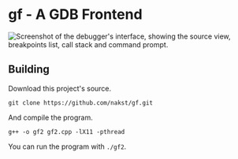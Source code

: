 # **gf** - A GDB Frontend

![Screenshot of the debugger's interface, showing the source view, breakpoints list, call stack and command prompt.](https://cdn.discordapp.com/attachments/462643277321994245/795277703943159818/image.png)

## Building

Download this project's source.

    git clone https://github.com/nakst/gf.git

And compile the program.

    g++ -o gf2 gf2.cpp -lX11 -pthread

You can run the program with `./gf2`.
